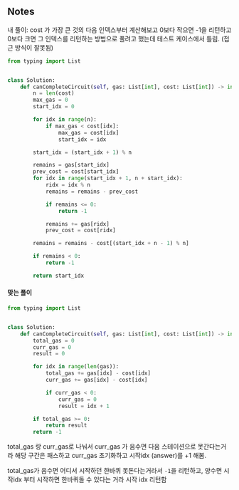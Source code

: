 ## Notes
내 풀이: cost 가 가장 큰 것의 다음 인덱스부터 계산해보고 0보다 작으면 -1을 리턴하고 0보다 크면 그 인덱스를 리턴하는 방법으로 풀려고 했는데 테스트 케이스에서 틀림. (접근 방식이 잘못됨)

```py
from typing import List


class Solution:
    def canCompleteCircuit(self, gas: List[int], cost: List[int]) -> int:
        n = len(cost)
        max_gas = 0
        start_idx = 0

        for idx in range(n):
            if max_gas < cost[idx]:
                max_gas = cost[idx]
                start_idx = idx

        start_idx = (start_idx + 1) % n

        remains = gas[start_idx]
        prev_cost = cost[start_idx]
        for idx in range(start_idx + 1, n + start_idx):
            ridx = idx % n
            remains = remains - prev_cost

            if remains <= 0:
                return -1

            remains += gas[ridx]
            prev_cost = cost[ridx]

        remains = remains - cost[(start_idx + n - 1) % n]

        if remains < 0:
            return -1

        return start_idx
```

#### 맞는 풀이
```py
from typing import List


class Solution:
    def canCompleteCircuit(self, gas: List[int], cost: List[int]) -> int:
        total_gas = 0
        curr_gas = 0
        result = 0

        for idx in range(len(gas)):
            total_gas += gas[idx] - cost[idx]
            curr_gas += gas[idx] - cost[idx]

            if curr_gas < 0:
                curr_gas = 0
                result = idx + 1

        if total_gas >= 0:
            return result
        return -1
```
total_gas 랑 curr_gas로 나눠서 curr_gas 가 음수면 다음 스테이션으로 못간다는거라 해당 구간은 패스하고 curr_gas 초기화하고 시작idx (answer)를 +1 해봄. 

total_gas가 음수면 어디서 시작하던 한바퀴 못돈다는거라서 `-1`을 리턴하고,
양수면 시작idx 부터 시작하면 한바퀴돌 수 있다는 거라 시작 idx 리턴함